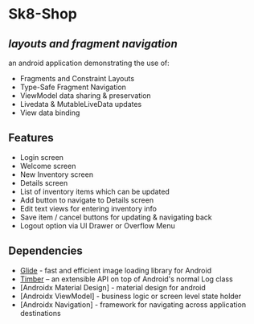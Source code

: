 # Sk8-Shop
## _layouts and fragment navigation_



an android application demonstrating the use of: 

- Fragments and Constraint Layouts
- Type-Safe Fragment Navigation
- ViewModel data sharing & preservation
- Livedata & MutableLiveData updates
- View data binding



## Features

- Login screen
- Welcome screen
- New Inventory screen
- Details screen
- List of inventory items which can be updated
- Add button to navigate to Details screen
- Edit text views for entering inventory info
- Save item / cancel buttons for updating & navigating back
- Logout option via UI Drawer or Overflow Menu



## Dependencies

- [Glide](https://bumptech.github.io/glide/) - fast and efficient image loading library for Android
- [Timber](https://github.com/JakeWharton/timber) – an extensible API on top of Android's normal Log class
- [Androidx Material Design] - material design for android
- [Androidx ViewModel] - business logic or screen level state holder
- [Androidx Navigation] - framework for navigating across application destinations
